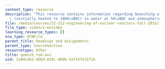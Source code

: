 ```yaml
---
content_type: resource
description: "This resource contains information regarding Quenching of a steel rodlet\
  \ (initially heated to 1000\xB0C) in water at 50\xB0C and atmospheric pressure."
file: /media/courses/22-312-engineering-of-nuclear-reactors-fall-2015/1a0dcde2dbbd03dc468b5af43fe31f1b_quench_rod.avi
file_type: video/x-msvideo
learning_resource_types: []
ocw_type: OCWFile
parent_title: Readings and Assignments
parent_type: CourseSection
resourcetype: Other
title: quench_rod.avi
uid: 1a0dcde2-dbbd-03dc-468b-5af43fe31f1b
---
```

